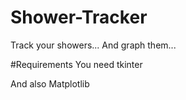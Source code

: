 # Shower-Tracker
Track your showers... And graph them...

#Requirements
You need tkinter

And also Matplotlib
